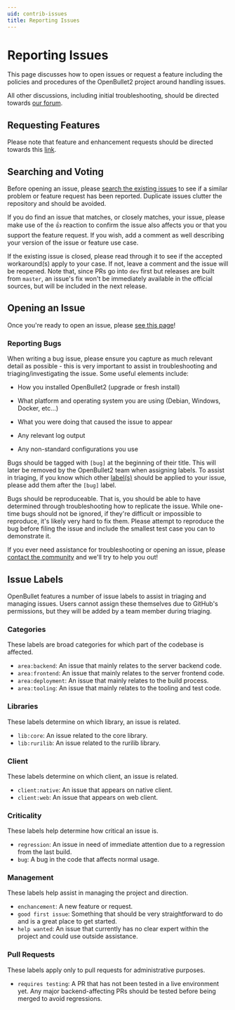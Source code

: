 ```yaml
---
uid: contrib-issues
title: Reporting Issues
---
```


# Reporting Issues

This page discusses how to open issues or request a feature including the policies and procedures of the OpenBullet2 project around handling issues.

All other discussions, including initial troubleshooting, should be directed towards [our forum](https://discourse.openbullet.dev/).

## Requesting Features

Please note that feature and enhancement requests should be directed towards this [link](https://github.com/openbullet/OpenBullet2/issues/new?assignees=&labels=enhancement&projects=&template=feature_request.md&title=%5BREQUEST%5D).

## Searching and Voting

Before opening an issue, please [search the existing issues](https://github.com/openbullet/OpenBullet2/issues?q=is%3Aissue) to see if a similar problem or feature request has been reported. Duplicate issues clutter the repository and should be avoided.

If you do find an issue that matches, or closely matches, your issue, please make use of the :+1: reaction to confirm the issue also affects you or that you support the feature request. If you wish, add a comment as well describing your version of the issue or feature use case.

If the existing issue is closed, please read through it to see if the accepted workaround(s) apply to your case. If not, leave a comment and the issue will be reopened. Note that, since PRs go into `dev` first but releases are built from `master`, an issue's fix won't be immediately available in the official sources, but will be included in the next release.

## Opening an Issue

Once you're ready to open an issue, please [see this page](https://github.com/openbullet/OpenBullet2/issues/new/choose)!

### Reporting Bugs

When writing a bug issue, please ensure you capture as much relevant detail as possible - this is very important to assist in troubleshooting and triaging/investigating the issue. Some useful elements include:

- How you installed OpenBullet2 (upgrade or fresh install)

- What platform and operating system you are using (Debian, Windows, Docker, etc...)

- What you were doing that caused the issue to appear

- Any relevant log output

- Any non-standard configurations you use

Bugs should be tagged with `[bug]` at the beginning of their title. This will later be removed by the OpenBullet2 team when assigning labels. To assist in triaging, if you know which other [label(s)](/docs/general/contributing/issues#issue-labels) should be applied to your issue, please add them after the `[bug]` label.

Bugs should be reproduceable. That is, you should be able to have determined through troubleshooting how to replicate the issue. While one-time bugs should not be ignored, if they're difficult or impossible to reproduce, it's likely very hard to fix them. Please attempt to reproduce the bug before filing the issue and include the smallest test case you can to demonstrate it.

If you ever need assistance for troubleshooting or opening an issue, please [contact the community](https://discourse.openbullet.dev/) and we'll try to help you out!

## Issue Labels

OpenBullet features a number of issue labels to assist in triaging and managing issues. Users cannot assign these themselves due to GitHub's permissions, but they will be added by a team member during triaging.

### Categories

These labels are broad categories for which part of the codebase is affected.

- `area:backend`: An issue that mainly relates to the server backend code.
- `area:frontend`: An issue that mainly relates to the server frontend code.
- `area:deployment`: An issue that mainly relates to the build process.
- `area:tooling`: An issue that mainly relates to the tooling and test code.

### Libraries

These labels determine on which library, an issue is related.

- `lib:core`: An issue related to the core library.
- `lib:rurilib`: An issue related to the rurilib library.

### Client

These labels determine on which client, an issue is related.

- `client:native`: An issue that appears on native client.
- `client:web`: An issue that appears on web client.

### Criticality

These labels help determine how critical an issue is.

- `regression`: An issue in need of immediate attention due to a regression from the last build.
- `bug`: A bug in the code that affects normal usage.

### Management

These labels help assist in managing the project and direction.

- `enchancement`: A new feature or request.
- `good first issue`: Something that should be very straightforward to do and is a great place to get started.
- `help wanted`: An issue that currently has no clear expert within the project and could use outside assistance.

### Pull Requests

These labels apply only to pull requests for administrative purposes.

- `requires testing`: A PR that has not been tested in a live environment yet. Any major backend-affecting PRs should be tested before being merged to avoid regressions.